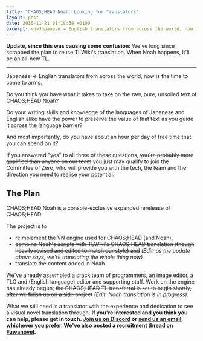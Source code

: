 ```yaml
---
title: "CHAOS;HEAD Noah: Looking for Translators"
layout: post
date: 2016-11-21 01:18:38 +0100
excerpt: <p>Japanese → English translators from across the world, now is the time to come to arms.</p>
---
```


**Update, since this was causing some confusion:** We've long since scrapped the plan to reuse TLWiki's translation. When Noah happens, it'll be an all-new TL.

---

Japanese → English translators from across the world, now is the time to come to arms.

Do you think you have what it takes to take on the raw, pure, unsoiled text of CHAOS;HEAD Noah?

Do your writing skills and knowledge of the languages of Japanese and English alike have the power to preserve the value of that text as you guide it across the language barrier?

And most importantly, do you have about an hour per day of free time that you can spend on it?

If you answered "yes" to all three of these questions, ~~you're probably more qualified than anyone on our team~~ you just may qualify to join the Committee of Zero, who will provide you with the tech, the team and the direction you need to realise your potential.

## The Plan

CHAOS;HEAD Noah is a console-exclusive expanded rerelease of CHAOS;HEAD.

The project is to

* reimplement the VN engine used for CHAOS;HEAD (and Noah),
* ~~combine Noah's scripts with TLWiki's CHAOS;HEAD translation (though heavily revised and edited to match our style) and~~ *(Edit: as the update above says, we're translating the whole thing now)*
* translate the content added in Noah.

We've already assembled a crack team of programmers, an image editor, a TLC and (English language) editor and supporting staff. Work on the engine has already begun; ~~the CHAOS;HEAD TL transferral is set to begin shortly, after we finish up on a side project~~ *(Edit: Noah translation is in progress)*.

What we still need is a translator with the experience and dedication to see a visual novel translation through. **If you're interested and you think you can help, please get in touch. [Join us on Discord](https://discord.gg/rq4GGCh) or [send us an email](mailto:sonome@dareno.me), whichever you prefer. We've also posted [a recruitment thread on Fuwanovel](http://forums.fuwanovel.net/topic/16019-chaoshead-noah-pc-port-and-translation-project/).**
